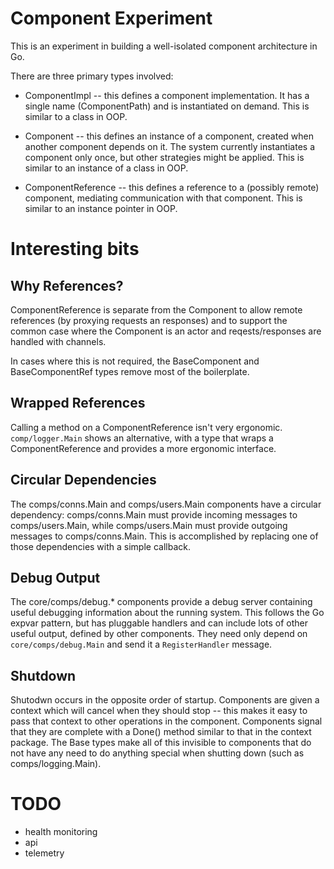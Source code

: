 # Component Experiment

This is an experiment in building a well-isolated component architecture in Go.

There are three primary types involved:

 * ComponentImpl -- this defines a component implementation.
   It has a single name (ComponentPath) and is instantiated on demand.
   This is similar to a class in OOP.

 * Component -- this defines an instance of a component, created when another component depends on it.
   The system currently instantiates a component only once, but other strategies might be applied.
   This is similar to an instance of a class in OOP.
 
 * ComponentReference -- this defines a reference to a (possibly remote) component, mediating communication with that component.
   This is similar to an instance pointer in OOP.

# Interesting bits

## Why References?

ComponentReference is separate from the Component to allow remote references (by proxying requests an responses) and to support the common case where the Component is an actor and reqests/responses are handled with channels.

In cases where this is not required, the BaseComponent and BaseComponentRef types remove most of the boilerplate.

## Wrapped References

Calling a method on a ComponentReference isn't very ergonomic.
`comp/logger.Main` shows an alternative, with a type that wraps a ComponentReference and provides a more ergonomic interface.

## Circular Dependencies

The comps/conns.Main and comps/users.Main components have a circular dependency: comps/conns.Main must provide incoming messages to comps/users.Main, while comps/users.Main must provide outgoing messages to comps/conns.Main.
This is accomplished by replacing one of those dependencies with a simple callback.

## Debug Output

The core/comps/debug.* components provide a debug server containing useful debugging information about the running system.
This follows the Go expvar pattern, but has pluggable handlers and can include lots of other useful output, defined by other components.
They need only depend on `core/comps/debug.Main` and send it a `RegisterHandler` message.

## Shutdown

Shutodwn occurs in the opposite order of startup.
Components are given a context which will cancel when they should stop -- this makes it easy to pass that context to other operations in the component.
Components signal that they are complete with a Done() method similar to that in the context package.
The Base types make all of this invisible to components that do not have any need to do anything special when shutting down (such as comps/logging.Main).

# TODO

 - health monitoring
 - api
 - telemetry

